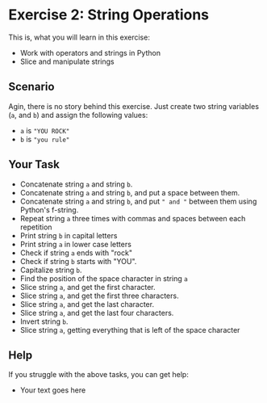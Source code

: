 # Exercise 2: String Operations

This is, what you will learn in this exercise:

* Work with operators and strings in Python
* Slice and manipulate strings

## Scenario

Agin, there is no story behind this exercise. Just create two string variables (``a``, and ``b``) and assign the following values:

* `a` is `"YOU ROCK"`
* `b` is `"you rule"`

## Your Task

* Concatenate string `a` and string ``b``.
* Concatenate string `a` and string ``b``, and put a space between them.
* Concatenate string `a` and string ``b``, and put ``" and "`` between them using Python's f-string.
* Repeat string `a` three times with commas and spaces between each repetition
* Print string `b` in capital letters
* Print string `a` in lower case letters
* Check if string `a` ends with "rock"
* Check if string `b` starts with "YOU".
* Capitalize string ``b``.
* Find the position of the space character in string ``a``
* Slice string ``a``, and get the first character.
* Slice string ``a``, and get the first three characters.
* Slice string ``a``, and get the last character.
* Slice string ``a``, and get the last four characters.
* Invert string ``b``.
* Slice string ``a``, getting everything that is left of the space character

## Help

If you struggle with the above tasks, you can get help:

* Your text goes here
